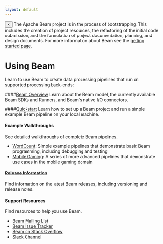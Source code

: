 ```yaml
---
layout: default
---
```

<p>
  <div class="alert alert-info alert-dismissible" role="alert">
  <span class="glyphicon glyphicon-flag" aria-hidden="true"></span>
  <button type="button" class="close" data-dismiss="alert" aria-label="Close"><span aria-hidden="true">&times;</span></button>
  The Apache Beam project is in the process of bootstrapping. This includes the creation of project resources, the refactoring of the initial code submission, and the formulation of project documentation, planning, and design documents. For more information about Beam see the <a href="/getting_started/">getting started page</a>.
  </div>
</p>

# Using Beam
Learn to use Beam to create data processing pipelines that run on supported processing back-ends:

####[Beam Overview](beam-user-overview.html)
Learn about the Beam model, the currently available Beam SDKs and Runners, and Beam's native I/O connectors.

####[Quickstart](quickstart.html)
Learn how to set up a Beam project and run a simple example Beam pipeline on your local machine.

#### Example Walkthroughs
See detailed walkthroughs of complete Beam pipelines.

* [WordCount](wordcount-example.html): Simple example pipelines that demonstrate basic Beam programming, including debugging and testing
* [Mobile Gaming](gaming-examples.html): A series of more advanced pipelines that demonstrate use cases in the mobile gaming domain

#### [Release Information](releases.html)
Find information on the latest Beam releases, including versioning and release notes.

#### Support Resources
Find resources to help you use Beam.

* [Beam Mailing List](mailing-list.html)
* [Beam Issue Tracker](beam-jira.html)
* [Beam on Stack Overflow](beam-so-link.html)
* [Slack Channel](slack-link.html)